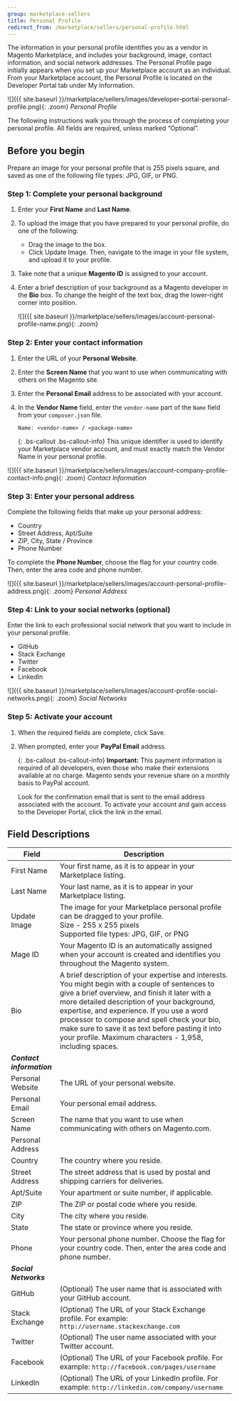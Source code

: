 ```yaml
---
group: marketplace-sellers
title: Personal Profile
redirect_from: /marketplace/sellers/personal-profile.html
---
```


The information in your personal profile identifies you as a vendor in Magento Marketplace, and includes your background, image, contact information, and social network addresses. The Personal Profile page initially appears when you set up your Marketplace account as an individual. From your Marketplace account, the Personal Profile is located on the Developer Portal tab under My Information.

![]({{ site.baseurl }}/marketplace/sellers/images/developer-portal-personal-profile.png){: .zoom}
_Personal Profile_

The following instructions walk you through the process of completing your personal profile. All fields are required, unless marked “Optional”.

## Before you begin

Prepare an image for your personal profile that is 255 pixels square, and saved as one of the following file types: JPG, GIF, or PNG.

### Step 1: Complete your personal background

1. Enter your **First Name** and **Last Name**.

1. To upload the image that you have prepared to your personal profile, do one of the following:

    -  Drag the image to the box.
    -  Click <span class="btn">Update Image</span>. Then, navigate to the image in your file system, and upload it to your profile.

1. Take note that a unique **Magento ID** is assigned to your account.

1. Enter a brief description of your background as a Magento developer in the **Bio** box. To change the height of the text box, drag the lower-right corner into position.

    ![]({{ site.baseurl }}/marketplace/sellers/images/account-personal-profile-name.png){: .zoom}

### Step 2: Enter your contact information

1. Enter the URL of your **Personal Website**.

1. Enter the **Screen Name** that you want to use when communicating with others on the Magento site.

1. Enter the **Personal Email** address to be associated with your account.

1. In the **Vendor Name** field, enter the `vendor-name` part of the `Name` field from your `composer.json` file.

    `Name: <vendor-name> / <package-name>`

    {: .bs-callout .bs-callout-info}
    This unique identifier is used to identify your Marketplace vendor account, and must exactly match the Vendor Name in your personal profile.

![]({{ site.baseurl }}/marketplace/sellers/images/account-company-profile-contact-info.png){: .zoom}
_Contact Information_

### Step 3: Enter your personal address

Complete the following fields that make up your personal address:

-  Country
-  Street Address, Apt/Suite
-  ZIP, City, State / Province
-  Phone Number

To complete the **Phone Number**, choose the flag for your country code. Then, enter the area code and phone number.

![]({{ site.baseurl }}/marketplace/sellers/images/account-personal-profile-address.png){: .zoom}
_Personal Address_

### Step 4: Link to your social networks (optional)

Enter the link to each professional social network that you want to include in your personal profile.

-  GitHub
-  Stack Exchange
-  Twitter
-  Facebook
-  LinkedIn

![]({{ site.baseurl }}/marketplace/sellers/images/account-profile-social-networks.png){: .zoom}
_Social Networks_

### Step 5: Activate your account

1. When the required fields are complete, click <span class="btn">Save</span>.

1. When prompted, enter your **PayPal Email** address.

    {: .bs-callout .bs-callout-info}
    **Important:** This payment information is required of all developers, even those who make their extensions available at no charge. Magento sends your revenue share on a monthly basis to PayPal account.

    Look for the confirmation email that is sent to the email address associated with the account. To activate your account and gain access to the Developer Portal, click the link in the email.

## Field Descriptions

|Field|Description|
|--- |--- |
|First Name|Your first name, as it is to appear in your Marketplace listing.|
|Last Name|Your last name, as it is to appear in your Marketplace listing.|
|Update Image|The image for your Marketplace personal profile can be dragged to your profile. <br/>Size - 255 x 255 pixels <br/>Supported file types: JPG, GIF, or PNG|
|Mage ID|Your Magento ID is an automatically assigned when your account is created and identifies you throughout the Magento system.|
|Bio|A brief description of your expertise and interests. You might begin with a couple of sentences to give a brief overview, and finish it later with a more detailed description of your background, expertise, and experience. If you use a word processor to compose and spell check your bio, make sure to save it as text before pasting it into your profile. Maximum characters - 1,958, including spaces.|
|**_Contact information_**||
|Personal Website|The URL of your personal website.|
|Personal Email|Your personal email address.|
|Screen Name|The name that you want to use when communicating with others on Magento.com.|
|Personal Address||
|Country|The country where you reside.|
|Street Address|The street address that is used by postal and shipping carriers for deliveries.|
|Apt/Suite|Your apartment or suite number, if applicable.|
|ZIP|The ZIP or postal code where you reside.|
|City|The city where you reside.|
|State|The state or province where you reside.|
|Phone|Your personal phone number. Choose the  flag for your country code. Then, enter the area code and phone number.|
|**_Social Networks_**||
|GitHub|(Optional) The user name that is associated with your GitHub account.|
|Stack Exchange|(Optional) The URL of your Stack Exchange profile. For example: `http://username.stackexchange.com`|
|Twitter|(Optional) The user name associated with your Twitter account.|
|Facebook|(Optional) The URL of your Facebook profile. For example: `http://facebook.com/pages/username`|
|LinkedIn|(Optional) The URL of your LinkedIn profile. For example: `http://linkedin.com/company/username`|
